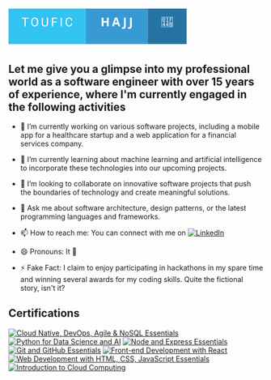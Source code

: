 # <img src="./assets/hi.svg">
## Let me give you a glimpse into my professional world as a software engineer with over 15 years of experience, where I'm currently engaged in the following activities
- 🔭 I’m currently working on various software projects, including a mobile app for a healthcare startup and a web application for a financial services company.

- 🌱 I’m currently learning about machine learning and artificial intelligence to incorporate these technologies into our upcoming projects.
- 👯 I’m looking to collaborate on innovative software projects that push the boundaries of technology and create meaningful solutions.<!-- - 🤔 I’m looking for help with optimizing database performance in our current project; any tips or best practices would be appreciated. -->
- 💬 Ask me about software architecture, design patterns, or the latest programming languages and frameworks.
- 📫 How to reach me:  You can connect with me on <a href="https://www.linkedin.com/in/toufic-hajj/" target="_blank">
<img src="https://img.shields.io/badge/LinkedIn-%230077B5.svg?&style=flat-square&logo=linkedin&logoColor=white" alt="LinkedIn"></a>
- 😄 Pronouns: It 👀 <!-- - ⚡ Fun fact: Functions are code blocks, but comments are not! -->
- ⚡ Fake Fact: I claim to enjoy participating in hackathons in my spare time and winning several awards for my coding skills. Quite the fictional story, isn't it?

## Certifications


<!--START_SECTION:badges-->
[![Cloud Native, DevOps, Agile & NoSQL Essentials](https://images.credly.com/size/110x110/images/0180c9c4-1723-4e5d-b38e-c439cd445130/image.png)](http://www.credly.com/badges/bd44f204-1490-4d21-a761-70c4106f7c3f "Cloud Native, DevOps, Agile & NoSQL Essentials")
[![Python for Data Science and AI](https://images.credly.com/size/110x110/images/0571ab1d-f43b-43d9-9c68-8ebd0ebd61b7/Python_for_Data_Sci_and_AI_Foundational.png)](http://www.credly.com/badges/23aa365b-2608-4030-b090-d70d6f015183 "Python for Data Science and AI")
[![Node and Express Essentials](https://images.credly.com/size/110x110/images/482f703c-e221-4667-91e6-4322c3210bc0/image.png)](http://www.credly.com/badges/a8a9a6bb-a6d9-4856-b024-b4515898b40c "Node and Express Essentials")
[![Git and GitHub Essentials](https://images.credly.com/size/110x110/images/23859131-d0ff-4f44-900f-bac86165b941/image.png)](http://www.credly.com/badges/ec539dc8-35ce-43e7-8d38-18c85d180ab6 "Git and GitHub Essentials")
[![Front-end Development with React](https://images.credly.com/size/110x110/images/9dcdc294-79a6-47e5-a769-708c29c7c497/image.png)](http://www.credly.com/badges/355b413c-45d0-4e82-972a-adbf6474517e "Front-end Development with React")
[![Web Development with HTML, CSS, JavaScript Essentials](https://images.credly.com/size/110x110/images/6240e108-1407-4773-8621-cc2e4736d4e6/Web_Development_with_HTML-CSS-JavaScript_Essentials.png)](http://www.credly.com/badges/cfd37c1d-d720-4b63-af57-593e8fe83bd8 "Web Development with HTML, CSS, JavaScript Essentials")
[![Introduction to Cloud Computing](https://images.credly.com/size/110x110/images/2d178f89-4816-4190-8c4a-3bdbfec9db01/Dev_Skills_Network_-_Cloud_Computing_Core.png)](http://www.credly.com/badges/19908d5f-4c4e-4dee-b686-457771314e76 "Introduction to Cloud Computing")
<!--END_SECTION:badges-->
